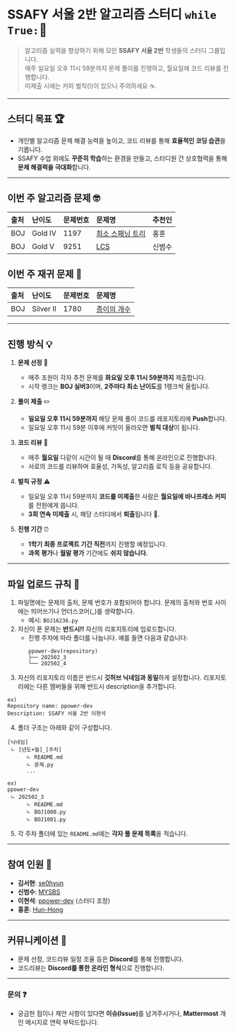 # SSAFY 서울 2반 알고리즘 스터디 `while True:`🚀

> 알고리즘 실력을 향상하기 위해 모인 **SSAFY 서울 2반** 학생들의 스터디 그룹입니다.  
> 매주 일요일 오후 11시 59분까지 문제 풀이를 진행하고, 월요일에 코드 리뷰를 진행합니다.  
> 미제출 시에는 커피 벌칙(!)이 있으니 주의하세요 ☕.

---

## 스터디 목표 🏆
- 개인별 알고리즘 문제 해결 능력을 높이고, 코드 리뷰를 통해 **효율적인 코딩 습관**을 기릅니다.
- SSAFY 수업 외에도 **꾸준히 학습**하는 환경을 만들고, 스터디원 간 상호협력을 통해 **문제 해결력을 극대화**합니다.

---

## 이번 주 알고리즘 문제 🤓
|출처|난이도|문제번호|문제명|추천인|
|:---|:---|:---|:---|:---|
|BOJ|Gold IV|1197|[최소 스패닝 트리](https://www.acmicpc.net/problem/1197)|홍훈|
|BOJ|Gold V|9251|[LCS](https://www.acmicpc.net/problem/9251)|신범수|


## 이번 주 재귀 문제 🙈
|출처|난이도|문제번호|문제명|
|:---|:---|:---|:---|
|BOJ|Silver II|1780|[종이의 개수](https://www.acmicpc.net/problem/1780)|
---

## 진행 방식 💡

1. **문제 선정** 🎯  
   - 매주 조원이 각자 추천 문제를 **화요일 오후 11시 59분까지** 제출합니다.
   - 시작 랭크는 **BOJ 실버3**이며, **2주마다 최소 난이도**를 1랭크씩 올립니다.

2. **풀이 제출** ✏️  
   - **일요일 오후 11시 59분까지** 해당 문제 풀이 코드를 레포지토리에 **Push**합니다.  
   - 일요일 오후 11시 59분 이후에 커밋이 올라오면 **벌칙 대상**이 됩니다.

3. **코드 리뷰** 💬  
   - 매주 **월요일** 다같이 시간이 될 때 **Discord**를 통해 온라인으로 진행합니다.  
   - 서로의 코드를 리뷰하며 효율성, 가독성, 알고리즘 로직 등을 공유합니다.

4. **벌칙 규정** ⚠️  
   - 일요일 오후 11시 59분까지 **코드를 미제출**한 사람은 **월요일에 바나프레소 커피**를 전원에게 쏩니다.  
   - **3회 연속 미제출** 시, 해당 스터디에서 **퇴출**됩니다 🚫.

5. **진행 기간** ⏰  
   - **1학기 최종 프로젝트 기간 직전**까지 진행할 예정입니다.  
   - **과목 평가**나 **월말 평가** 기간에도 **쉬지 않습니다.**

---

## 파일 업로드 규칙 📂
1. 파일명에는 문제의 출처, 문제 번호가 포함되어야 합니다. 문제의 출처와 번호 사이에는 띄어쓰기나 언더스코어(_)를 생략합니다.  
   - 예시: `BOJ16236.py`
2. 자신이 푼 문제는 **반드시!!** 자신의 리포지토리에 업로드합니다.  
   - 진행 주차에 따라 폴더를 나눕니다. 예를 들면 다음과 같습니다:
     ```
     ppower-dev(repository)
     ├── 202502_3
     └── 202502_4
     ```
3. 자신의 리포지토리 이름은 반드시 **깃허브 닉네임과 동일**하게 설정합니다. 리포지토리에는 다른 멤버들을 위해 반드시 description을 추가합니다.
```
ex)
Repository name: ppower-dev
Description: SSAFY 서울 2반 이현석
```

4. 폴더 구조는 아래와 같이 구성합니다.
```
[닉네임]
 ㄴ [년도+월]_[주차]
      ㄴ README.md
      ㄴ 문제.py
      ...

ex)
ppower-dev
 ㄴ 202502_3
      ㄴ README.md
      ㄴ BOJ1000.py
      ㄴ BOJ1001.py
```
5. 각 주차 폴더에 있는 `README.md`에는 **각자 풀 문제 목록**을 적습니다.

---

## 참여 인원 🙋
- **김서현**: [se0hyun](https://github.com/se0hyun)
- **신범수**: [MYSBS](https://github.com/MYSBS)
- **이현석**: [ppower-dev](https://github.com/ppower-dev) (스터디 조장)
- **홍훈**: [Hun-Hong](https://github.com/Hun-Hong)

---

## 커뮤니케이션 💭
- 문제 선정, 코드리뷰 일정 조율 등은 **Discord**를 통해 진행합니다.
- 코드리뷰는 **Discord를 통한 온라인 형식**으로 진행합니다.

---

### 문의 ❓
- 궁금한 점이나 제안 사항이 있다면 <strong>이슈(Issue)</strong>를 남겨주시거나, **Mattermost** 개인 메시지로 연락 부탁드립니다.
